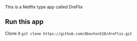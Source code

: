 This is a Netflix type app called DreFlix


## Run this app

Clone it
`git clone https://github.com/dboston528/dreflix.git`
